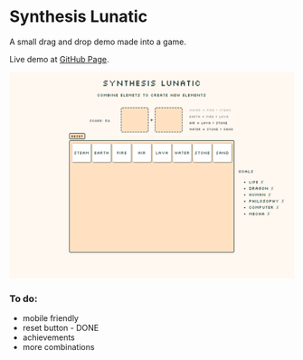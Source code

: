 # Synthesis Lunatic

A small drag and drop demo made into a game.

Live demo at [GitHub Page](https://reinaldo-mlhs.github.io/SynthesisLunatic/).

![Screenshot of application](src/assets/app.png)

### To do:

- mobile friendly
- reset button - DONE
- achievements
- more combinations